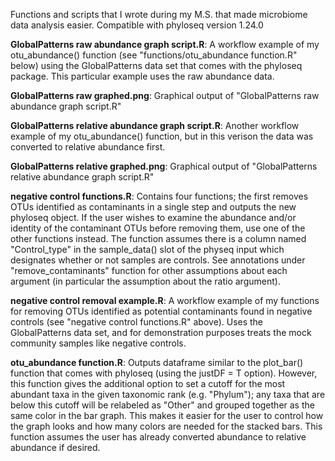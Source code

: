 Functions and scripts that I wrote during my M.S. that made microbiome data analysis easier. Compatible with phyloseq version 1.24.0


**GlobalPatterns raw abundance graph script.R**: A workflow example of my otu_abundance() function (see "functions/otu_abundance function.R" below) using the GlobalPatterns data set that comes with the phyloseq package. This particular example uses the raw abundance data.

**GlobalPatterns raw graphed.png**: Graphical output of "GlobalPatterns raw abundance graph script.R"

**GlobalPatterns relative abundance graph script.R**: Another workflow example of my otu_abundance() function, but in this verison the data was converted to relative abundance first.

**GlobalPatterns relative graphed.png**: Graphical output of "GlobalPatterns relative abundance graph script.R"

**negative control functions.R**: Contains four functions; the first removes OTUs identified as contaminants in a single step and outputs the new phyloseq object. If the user wishes to examine the abundance and/or identity of the contaminant OTUs before removing them, use one of the other functions instead. The function assumes there is a column named "Control_type" in the sample_data() slot of the physeq input which designates whether or not samples are controls. See annotations under "remove_contaminants" function for other assumptions about each argument (in particular the assumption about the ratio argument).

**negative control removal example.R**: A workflow example of my functions for removing OTUs identified as potential contaminants found in negative controls (see "negative control functions.R" above). Uses the GlobalPatterns data set, and for demonstration purposes treats the mock community samples like negative controls.

**otu_abundance function.R**: Outputs dataframe similar to the plot_bar() function that comes with phyloseq (using the justDF = T option). However, this function gives the additional option to set a cutoff for the most abundant taxa in the given taxonomic rank (e.g. "Phylum"); any taxa that are below this cutoff will be relabeled as "Other" and grouped together as the same color in the bar graph. This makes it easier for the user to control how the graph looks and how many colors are needed for the stacked bars. This function assumes the user has already converted abundance to relative abundance if desired.
